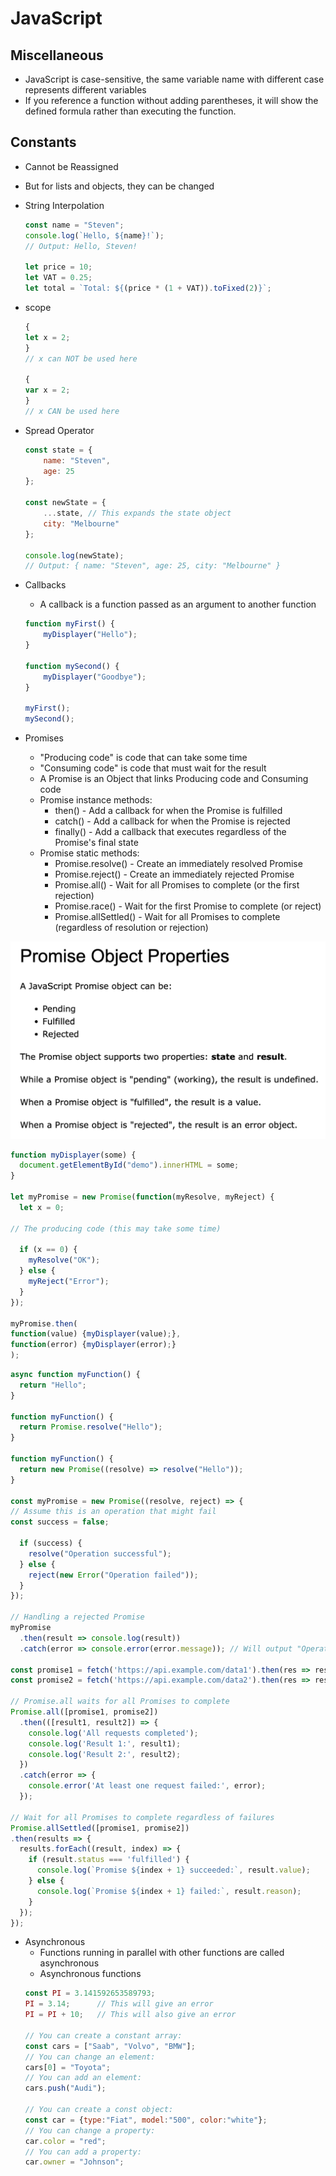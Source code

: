 # JavaScript

## Miscellaneous
- JavaScript is case-sensitive, the same variable name with different case represents different variables
- If you reference a function without adding parentheses, it will show the defined formula rather than executing the function.

## Constants
- Cannot be Reassigned
- But for lists and objects, they can be changed
- String Interpolation
   ``` JavaScript
   const name = "Steven";
   console.log(`Hello, ${name}!`); 
   // Output: Hello, Steven!

   let price = 10;
   let VAT = 0.25;
   let total = `Total: ${(price * (1 + VAT)).toFixed(2)}`;
   ```
- scope
    ``` JavaScript
    {
    let x = 2;
    }
    // x can NOT be used here

    {
    var x = 2;
    }
    // x CAN be used here
    ```
- Spread Operator
    ``` JavaScript
    const state = {
        name: "Steven",
        age: 25
    };

    const newState = {
        ...state, // This expands the state object
        city: "Melbourne"
    };

    console.log(newState);
    // Output: { name: "Steven", age: 25, city: "Melbourne" }
    ```
- Callbacks
    - A callback is a function passed as an argument to another function
    ``` JavaScript
    function myFirst() {
        myDisplayer("Hello");
    }

    function mySecond() {
        myDisplayer("Goodbye");
    }

    myFirst();
    mySecond();
    ```

- Promises
    - "Producing code" is code that can take some time
    - "Consuming code" is code that must wait for the result
    - A Promise is an Object that links Producing code and Consuming code
    - Promise instance methods:
        - then() - Add a callback for when the Promise is fulfilled
        - catch() - Add a callback for when the Promise is rejected
        - finally() - Add a callback that executes regardless of the Promise's final state
    - Promise static methods:
        - Promise.resolve() - Create an immediately resolved Promise
        - Promise.reject() - Create an immediately rejected Promise
        - Promise.all() - Wait for all Promises to complete (or the first rejection)
        - Promise.race() - Wait for the first Promise to complete (or reject)
        - Promise.allSettled() - Wait for all Promises to complete (regardless of resolution or rejection)

![alt text](img-en/promise.png)

``` JavaScript
function myDisplayer(some) {
  document.getElementById("demo").innerHTML = some;
}

let myPromise = new Promise(function(myResolve, myReject) {
  let x = 0;

// The producing code (this may take some time)

  if (x == 0) {
    myResolve("OK");
  } else {
    myReject("Error");
  }
});

myPromise.then(
function(value) {myDisplayer(value);},
function(error) {myDisplayer(error);}
);
```

``` JavaScript
async function myFunction() {
  return "Hello";
}

function myFunction() {
  return Promise.resolve("Hello");
}

function myFunction() {
  return new Promise((resolve) => resolve("Hello"));
}

const myPromise = new Promise((resolve, reject) => {
// Assume this is an operation that might fail
const success = false;

  if (success) {
    resolve("Operation successful");
  } else {
    reject(new Error("Operation failed"));
  }
});

// Handling a rejected Promise
myPromise
  .then(result => console.log(result))
  .catch(error => console.error(error.message)); // Will output "Operation failed"

const promise1 = fetch('https://api.example.com/data1').then(res => res.json());
const promise2 = fetch('https://api.example.com/data2').then(res => res.json());

// Promise.all waits for all Promises to complete
Promise.all([promise1, promise2])
  .then(([result1, result2]) => {
    console.log('All requests completed');
    console.log('Result 1:', result1);
    console.log('Result 2:', result2);
  })
  .catch(error => {
    console.error('At least one request failed:', error);
  });

// Wait for all Promises to complete regardless of failures
Promise.allSettled([promise1, promise2])
.then(results => {
  results.forEach((result, index) => {
    if (result.status === 'fulfilled') {
      console.log(`Promise ${index + 1} succeeded:`, result.value);
    } else {
      console.log(`Promise ${index + 1} failed:`, result.reason);
    }
  });
});
```

- Asynchronous
    - Functions running in parallel with other functions are called asynchronous
    - Asynchronous functions
    ```JavaScript
    const PI = 3.141592653589793;
    PI = 3.14;      // This will give an error
    PI = PI + 10;   // This will also give an error

    // You can create a constant array:
    const cars = ["Saab", "Volvo", "BMW"];
    // You can change an element:
    cars[0] = "Toyota";
    // You can add an element:
    cars.push("Audi");

    // You can create a const object:
    const car = {type:"Fiat", model:"500", color:"white"};
    // You can change a property:
    car.color = "red";
    // You can add a property:
    car.owner = "Johnson";
    ```